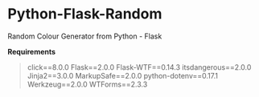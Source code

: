 # Python-Flask-Random
 Random Colour Generator from Python - Flask

**Requirements**

> click==8.0.0
> Flask==2.0.0
> Flask-WTF==0.14.3
> itsdangerous==2.0.0
> Jinja2==3.0.0
> MarkupSafe==2.0.0
> python-dotenv==0.17.1
> Werkzeug==2.0.0
> WTForms==2.3.3
